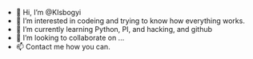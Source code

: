 - 👋 Hi, I’m @KIsbogyi
- 👀 I’m interested in codeing and trying to know how everything works. 
- 🌱 I’m currently learning Python, PI, and hacking, and github
- 💞️ I’m looking to collaborate on ...
- 📫 Contact me how you can. 
<!---
KIsbogyi/KIsbogyi is a ✨ special ✨ repository because its `README.md` (this file) appears on your GitHub profile.
You can click the Preview link to take a look at your changes.
--->
